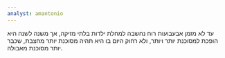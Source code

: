 ```yaml
---
analyst: amantonio
---
```


עד לא מזמן אבעבועות רוח נחשבה למחלת ילדות בלתי מזיקה, אך משנה לשנה היא הופכת למסוכנת יותר ויותר, ולא רחוק היום בו היא תהיה מסוכנת יותר מחצבת, שכבר יותר מסוכנת מאבולה.
